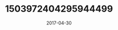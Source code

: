 ---
title: "1503972404295944499"
image: "2017-04-30 09.11.43 1503972404295944499_46248401"
date: "2017-04-30"
type: "photo"
---
